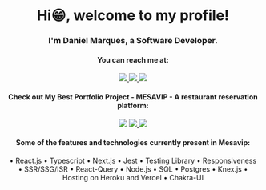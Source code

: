 <h1 align="center">
 Hi😁, welcome to my profile!
</h1>

<h3 align="center">
  I'm Daniel Marques, a Software Developer.
</h3>

<h4 align="center"> You can reach me at: </h4>

<p align="center">
 
  <a href="https://www.linkedin.com/in/danielmarquesdev" target="_blank">
    <img src="https://img.shields.io/badge/danielmarquesdev-0077B5?style=for-the-badge&logo=linkedin&logoColor=white">
  </a>
 
 <a href="https://twitter.com/danielmdev" target="_blank">
    <img src="https://img.shields.io/badge/danielmdev-1DA1F2?style=for-the-badge&logo=twitter&logoColor=white">
 </a>
 
  <a href="mailto:daniel.brz2009@gmail.com" target="_blank">
    <img src="https://img.shields.io/badge/daniel.brz2009@gmail.com-D14836?style=for-the-badge&logo=gmail&logoColor=white">
  </a>
 
</p>

<h4 align="center"> <strong> Check out My Best Portfolio Project </strong> - MESAVIP - A restaurant reservation platform: </h4>
 
<p align="center">
 
  <a href="https://mesavip.vercel.app" target="_blank" style="text-decoration:none" color="red">
    <img src="https://img.shields.io/badge/mesavip website-473B4A?style=for-the-badge&logo=vercel">
  </a>
  
  <a href="https://github.com/danielmarques12/mesavip-web-tsc-next" target="_blank">
    <img src="https://img.shields.io/badge/mesavip react REPO-473B4A?style=for-the-badge&logo=react">
  </a>
  
  <a href="https://github.com/danielmarques12/mesavip-api-tsc" target="_blank">
    <img src="https://img.shields.io/badge/mesavip api REPO-473B4A?style=for-the-badge&logo=typescript">
  </a>
  
</p>

<div align="center">
 <h4> Some of the features and technologies currently present in Mesavip: </h4>
 
  • React.js
  • Typescript
  • Next.js
  • Jest
  • Testing Library
  • Responsiveness
  • SSR/SSG/ISR
  • React-Query
  • Node.js
  • SQL
  • Postgres
  • Knex.js
  • Hosting on Heroku and Vercel
  • Chakra-UI
 
</div>
